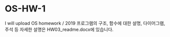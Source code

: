 # OS-HW-1
I will upload OS homework / 2019
프로그램의 구조, 함수에 대한 설명, 다이어그램, 주석 등 자세한 설명은 HW03_readme.docx에 있습니다.
